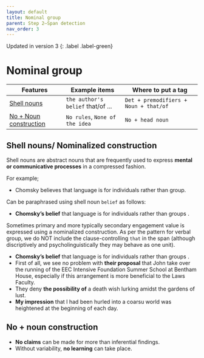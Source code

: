 ```yaml
---
layout: default
title: Nominal group
parent: Step 2–Span detection
nav_order: 3
---
```


Updated in version 3
{: .label .label-green}

# Nominal group

| Features                                         | Example items                     | Where to put a tag                    |
| ------------------------------------------------ | --------------------------------- | ------------------------------------- |
| [Shell nouns](#shell-nouns-nominalized-construction)         | `the author's belief` that/of ... | `Det + premodifiers + Noun + that/of` |
| [No + Noun construction](#no--noun-construction) | `No rules`, `None of the idea`    | `No + head noun`                      |


## Shell nouns/ Nominalized construction


Shell nouns are abstract nouns that are frequently used to express **mental or communicative processes** in a compressed fashion.

For example;
- Chomsky believes that language is for individuals rather than group. 

Can be paraphrased using shell noun `belief` as follows:

- **Chomsky’s belief** that language is for individuals rather than groups .


Sometimes primary and more typically secondary engagement value is expressed using a nominalized construction. As per the pattern for verbal group, we do NOT include the clause-controlling `that` in the span (although discriptively and psycholinguistically they may behave as one unit).


- **Chomsky’s belief** that language is for individuals rather than groups .
- First of all, we see no problem with **their proposal** that John take over the running of the EEC Intensive Foundation Summer School at Bentham House, especially if this arrangement is more beneficial to the Laws Faculty.
- They deny **the possibility of** a death wish lurking amidst the gardens of lust.
- **My impression** that I had been hurled into a coarsu world was heightened at the beginning of each day.

## No + noun construction

- **No claims** can be made for more than inferential findings.
- Without variability, **no learning** can take place.
